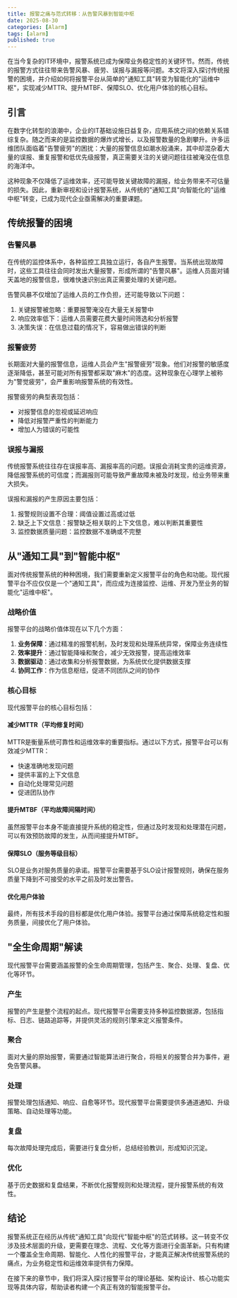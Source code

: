```yaml
---
title: 报警之痛与范式转移：从告警风暴到智能中枢
date: 2025-08-30
categories: [Alarm]
tags: [alarm]
published: true
---
```


在当今复杂的IT环境中，报警系统已成为保障业务稳定性的关键环节。然而，传统的报警方式往往带来告警风暴、疲劳、误报与漏报等问题。本文将深入探讨传统报警的困境，并介绍如何将报警平台从简单的"通知工具"转变为智能化的"运维中枢"，实现减少MTTR、提升MTBF、保障SLO、优化用户体验的核心目标。

<!-- more -->

## 引言

在数字化转型的浪潮中，企业的IT基础设施日益复杂，应用系统之间的依赖关系错综复杂。随之而来的是监控数据的爆炸式增长，以及报警数量的急剧攀升。许多运维团队面临着"告警疲劳"的困扰：大量的报警信息如潮水般涌来，其中却混杂着大量的误报、重复报警和低优先级报警，真正需要关注的关键问题往往被淹没在信息的海洋中。

这种现象不仅降低了运维效率，还可能导致关键故障的漏报，给业务带来不可估量的损失。因此，重新审视和设计报警系统，从传统的"通知工具"向智能化的"运维中枢"转变，已成为现代企业亟需解决的重要课题。

## 传统报警的困境

### 告警风暴

在传统的监控体系中，各种监控工具独立运行，各自产生报警。当系统出现故障时，这些工具往往会同时发出大量报警，形成所谓的"告警风暴"。运维人员面对铺天盖地的报警信息，很难快速识别出真正需要处理的关键问题。

告警风暴不仅增加了运维人员的工作负担，还可能导致以下问题：
1. 关键报警被忽略：重要报警淹没在大量无关报警中
2. 响应效率低下：运维人员需要花费大量时间筛选和分析报警
3. 决策失误：在信息过载的情况下，容易做出错误的判断

### 报警疲劳

长期面对大量的报警信息，运维人员会产生"报警疲劳"现象。他们对报警的敏感度逐渐降低，甚至可能对所有报警都采取"麻木"的态度。这种现象在心理学上被称为"警觉疲劳"，会严重影响报警系统的有效性。

报警疲劳的典型表现包括：
- 对报警信息的忽视或延迟响应
- 降低对报警严重性的判断能力
- 增加人为错误的可能性

### 误报与漏报

传统报警系统往往存在误报率高、漏报率高的问题。误报会消耗宝贵的运维资源，降低报警系统的可信度；而漏报则可能导致严重故障未被及时发现，给业务带来重大损失。

误报和漏报的产生原因主要包括：
1. 报警规则设置不合理：阈值设置过高或过低
2. 缺乏上下文信息：报警缺乏相关联的上下文信息，难以判断其重要性
3. 监控数据质量问题：监控数据不准确或不完整

## 从"通知工具"到"智能中枢"

面对传统报警系统的种种困境，我们需要重新定义报警平台的角色和功能。现代报警平台不应仅仅是一个"通知工具"，而应成为连接监控、运维、开发乃至业务的智能化"运维中枢"。

### 战略价值

报警平台的战略价值体现在以下几个方面：

1. **业务保障**：通过精准的报警机制，及时发现和处理系统异常，保障业务连续性
2. **效率提升**：通过智能降噪和聚合，减少无效报警，提高运维效率
3. **数据驱动**：通过收集和分析报警数据，为系统优化提供数据支撑
4. **协同工作**：作为信息枢纽，促进不同团队之间的协作

### 核心目标

现代报警平台的核心目标包括：

#### 减少MTTR（平均修复时间）

MTTR是衡量系统可靠性和运维效率的重要指标。通过以下方式，报警平台可以有效减少MTTR：
- 快速准确地发现问题
- 提供丰富的上下文信息
- 自动化处理常见问题
- 促进团队协作

#### 提升MTBF（平均故障间隔时间）

虽然报警平台本身不能直接提升系统的稳定性，但通过及时发现和处理潜在问题，可以有效预防故障的发生，从而间接提升MTBF。

#### 保障SLO（服务等级目标）

SLO是业务对服务质量的承诺。报警平台需要基于SLO设计报警规则，确保在服务质量下降到不可接受的水平之前及时发出警告。

#### 优化用户体验

最终，所有技术手段的目标都是优化用户体验。报警平台通过保障系统稳定性和服务质量，间接优化了用户体验。

## "全生命周期"解读

现代报警平台需要涵盖报警的全生命周期管理，包括产生、聚合、处理、复盘、优化等环节。

### 产生

报警的产生是整个流程的起点。现代报警平台需要支持多种监控数据源，包括指标、日志、链路追踪等，并提供灵活的规则引擎来定义报警条件。

### 聚合

面对大量的原始报警，需要通过智能算法进行聚合，将相关的报警合并为事件，避免告警风暴。

### 处理

报警处理包括通知、响应、自愈等环节。现代报警平台需要提供多通道通知、升级策略、自动处理等功能。

### 复盘

每次故障处理完成后，需要进行复盘分析，总结经验教训，形成知识沉淀。

### 优化

基于历史数据和复盘结果，不断优化报警规则和处理流程，提升报警系统的有效性。

## 结论

报警系统正在经历从传统"通知工具"向现代"智能中枢"的范式转移。这一转变不仅涉及技术层面的升级，更需要在理念、流程、文化等方面进行全面革新。只有构建一个覆盖全生命周期、智能化、人性化的报警平台，才能真正解决传统报警系统的痛点，为业务稳定性和运维效率提供有力保障。

在接下来的章节中，我们将深入探讨报警平台的理论基础、架构设计、核心功能实现等具体内容，帮助读者构建一个真正有效的智能报警平台。